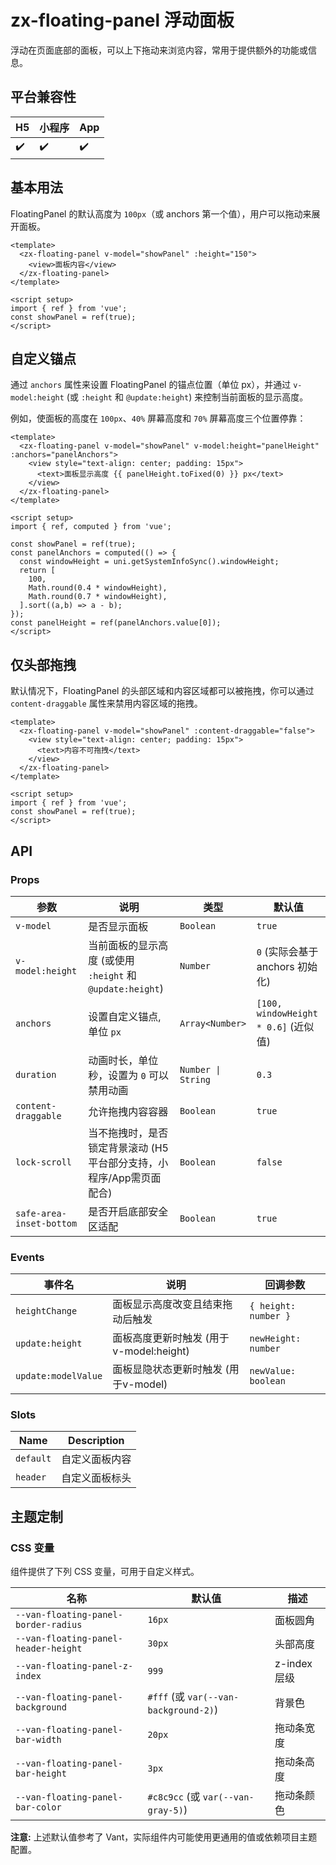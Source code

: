 # zx-floating-panel 浮动面板

浮动在页面底部的面板，可以上下拖动来浏览内容，常用于提供额外的功能或信息。

## 平台兼容性

| H5  | 小程序 | App |
| --- | ---- | --- |
| ✔️  | ✔️   | ✔️  |

## 基本用法

FloatingPanel 的默认高度为 `100px`（或 anchors 第一个值），用户可以拖动来展开面板。

```vue
<template>
  <zx-floating-panel v-model="showPanel" :height="150">
    <view>面板内容</view>
  </zx-floating-panel>
</template>

<script setup>
import { ref } from 'vue';
const showPanel = ref(true);
</script>
```

## 自定义锚点

通过 `anchors` 属性来设置 FloatingPanel 的锚点位置（单位 px），并通过 `v-model:height` (或 `:height` 和 `@update:height`) 来控制当前面板的显示高度。

例如，使面板的高度在 `100px`、`40%` 屏幕高度和 `70%` 屏幕高度三个位置停靠：

```vue
<template>
  <zx-floating-panel v-model="showPanel" v-model:height="panelHeight" :anchors="panelAnchors">
    <view style="text-align: center; padding: 15px">
      <text>面板显示高度 {{ panelHeight.toFixed(0) }} px</text>
    </view>
  </zx-floating-panel>
</template>

<script setup>
import { ref, computed } from 'vue';

const showPanel = ref(true);
const panelAnchors = computed(() => {
  const windowHeight = uni.getSystemInfoSync().windowHeight;
  return [
    100,
    Math.round(0.4 * windowHeight),
    Math.round(0.7 * windowHeight),
  ].sort((a,b) => a - b);
});
const panelHeight = ref(panelAnchors.value[0]);
</script>
```

## 仅头部拖拽

默认情况下，FloatingPanel 的头部区域和内容区域都可以被拖拽，你可以通过 `content-draggable` 属性来禁用内容区域的拖拽。

```vue
<template>
  <zx-floating-panel v-model="showPanel" :content-draggable="false">
    <view style="text-align: center; padding: 15px">
      <text>内容不可拖拽</text>
    </view>
  </zx-floating-panel>
</template>

<script setup>
import { ref } from 'vue';
const showPanel = ref(true);
</script>
```

## API

### Props

| 参数                | 说明                                       | 类型               | 默认值                                  |
| ------------------- | ------------------------------------------ | ------------------ | --------------------------------------- |
| `v-model`           | 是否显示面板                               | `Boolean`          | `true`                                  |
| `v-model:height`    | 当前面板的显示高度 (或使用 `:height` 和 `@update:height`) | `Number`           | `0` (实际会基于 anchors 初始化)         |
| `anchors`           | 设置自定义锚点, 单位 `px`                  | `Array<Number>`    | `[100, windowHeight * 0.6]` (近似值)    |
| `duration`          | 动画时长，单位秒，设置为 `0` 可以禁用动画    | `Number \| String` | `0.3`                                   |
| `content-draggable` | 允许拖拽内容容器                           | `Boolean`          | `true`                                  |
| `lock-scroll`       | 当不拖拽时，是否锁定背景滚动 (H5平台部分支持，小程序/App需页面配合) | `Boolean`          | `false`                                 |
| `safe-area-inset-bottom` | 是否开启底部安全区适配                     | `Boolean`          | `true`                                  |

### Events

| 事件名         | 说明                               | 回调参数             |
| -------------- | ---------------------------------- | -------------------- |
| `heightChange` | 面板显示高度改变且结束拖动后触发     | `{ height: number }` |
| `update:height`| 面板高度更新时触发 (用于v-model:height) | `newHeight: number`  |
| `update:modelValue`| 面板显隐状态更新时触发 (用于v-model) | `newValue: boolean`  |

### Slots

| Name    | Description        |
| ------- | ------------------ |
| `default` | 自定义面板内容     |
| `header`  | 自定义面板标头     |

## 主题定制

### CSS 变量

组件提供了下列 CSS 变量，可用于自定义样式。

| 名称                               | 默认值                      | 描述             |
| ---------------------------------- | --------------------------- | ---------------- |
| `--van-floating-panel-border-radius` | `16px`                      | 面板圆角         |
| `--van-floating-panel-header-height` | `30px`                      | 头部高度         |
| `--van-floating-panel-z-index`       | `999`                       | z-index 层级     |
| `--van-floating-panel-background`    | `#fff` (或 `var(--van-background-2)`) | 背景色           |
| `--van-floating-panel-bar-width`     | `20px`                      | 拖动条宽度       |
| `--van-floating-panel-bar-height`    | `3px`                       | 拖动条高度       |
| `--van-floating-panel-bar-color`     | `#c8c9cc` (或 `var(--van-gray-5)`) | 拖动条颜色       |

**注意:** 上述默认值参考了 Vant，实际组件内可能使用更通用的值或依赖项目主题配置。